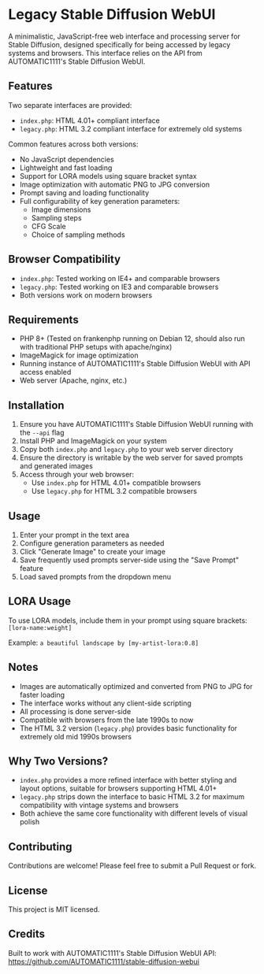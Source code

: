 # Legacy Stable Diffusion WebUI

A minimalistic, JavaScript-free web interface and processing server for Stable Diffusion, designed specifically for being accessed by legacy systems and browsers. This interface relies on the API from AUTOMATIC1111's Stable Diffusion WebUI.

## Features

Two separate interfaces are provided:
- `index.php`: HTML 4.01+ compliant interface
- `legacy.php`: HTML 3.2 compliant interface for extremely old systems

Common features across both versions:
- No JavaScript dependencies
- Lightweight and fast loading
- Support for LORA models using square bracket syntax
- Image optimization with automatic PNG to JPG conversion
- Prompt saving and loading functionality
- Full configurability of key generation parameters:
  - Image dimensions
  - Sampling steps
  - CFG Scale
  - Choice of sampling methods

## Browser Compatibility

- `index.php`: Tested working on IE4+ and comparable browsers
- `legacy.php`: Tested working on IE3 and comparable browsers
- Both versions work on modern browsers

## Requirements

- PHP 8+ (Tested on frankenphp running on Debian 12, should also run with traditional PHP setups with apache/nginx)
- ImageMagick for image optimization
- Running instance of AUTOMATIC1111's Stable Diffusion WebUI with API access enabled
- Web server (Apache, nginx, etc.)

## Installation

1. Ensure you have AUTOMATIC1111's Stable Diffusion WebUI running with the `--api` flag
2. Install PHP and ImageMagick on your system
3. Copy both `index.php` and `legacy.php` to your web server directory
4. Ensure the directory is writable by the web server for saved prompts and generated images
5. Access through your web browser:
   - Use `index.php` for HTML 4.01+ compatible browsers
   - Use `legacy.php` for HTML 3.2 compatible browsers

## Usage

1. Enter your prompt in the text area
2. Configure generation parameters as needed
3. Click "Generate Image" to create your image
4. Save frequently used prompts server-side using the "Save Prompt" feature
5. Load saved prompts from the dropdown menu

## LORA Usage

To use LORA models, include them in your prompt using square brackets:
```[lora-name:weight]```

Example:
```a beautiful landscape by [my-artist-lora:0.8]```

## Notes

- Images are automatically optimized and converted from PNG to JPG for faster loading
- The interface works without any client-side scripting
- All processing is done server-side
- Compatible with browsers from the late 1990s to now
- The HTML 3.2 version (`legacy.php`) provides basic functionality for extremely old mid 1990s browsers

## Why Two Versions?

- `index.php` provides a more refined interface with better styling and layout options, suitable for browsers supporting HTML 4.01+
- `legacy.php` strips down the interface to basic HTML 3.2 for maximum compatibility with vintage systems and browsers
- Both achieve the same core functionality with different levels of visual polish

## Contributing

Contributions are welcome! Please feel free to submit a Pull Request or fork.

## License

This project is MIT licensed.

## Credits

Built to work with AUTOMATIC1111's Stable Diffusion WebUI API:
https://github.com/AUTOMATIC1111/stable-diffusion-webui
